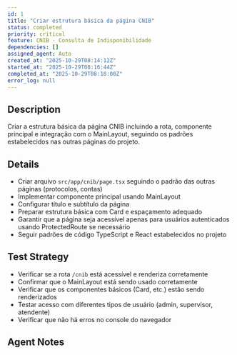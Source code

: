 ```yaml
---
id: 1
title: "Criar estrutura básica da página CNIB"
status: completed
priority: critical
feature: CNIB - Consulta de Indisponibilidade
dependencies: []
assigned_agent: Auto
created_at: "2025-10-29T08:14:12Z"
started_at: "2025-10-29T08:16:44Z"
completed_at: "2025-10-29T08:18:00Z"
error_log: null
---
```


## Description

Criar a estrutura básica da página CNIB incluindo a rota, componente principal e integração com o MainLayout, seguindo os padrões estabelecidos nas outras páginas do projeto.

## Details

- Criar arquivo `src/app/cnib/page.tsx` seguindo o padrão das outras páginas (protocolos, contas)
- Implementar componente principal usando MainLayout
- Configurar título e subtítulo da página
- Preparar estrutura básica com Card e espaçamento adequado
- Garantir que a página seja acessível apenas para usuários autenticados usando ProtectedRoute se necessário
- Seguir padrões de código TypeScript e React estabelecidos no projeto

## Test Strategy

- Verificar se a rota `/cnib` está acessível e renderiza corretamente
- Confirmar que o MainLayout está sendo usado corretamente
- Verificar que os componentes básicos (Card, etc.) estão sendo renderizados
- Testar acesso com diferentes tipos de usuário (admin, supervisor, atendente)
- Verificar que não há erros no console do navegador

## Agent Notes
